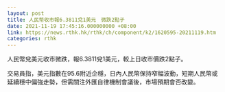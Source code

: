 ```yaml
---
layout: post
title: 人民幣收市報6.3811兌1美元　微跌2點子
date: 2021-11-19 17:45:16.000000000 +08:00
link: https://news.rthk.hk/rthk/ch/component/k2/1620595-20211119.htm
categories: rthk
---
```


人民幣兌美元收市微跌，報6.3811兌1美元，較上日收市價跌2點子。

交易員指，美元指數在95.6附近企穩，日內人民幣保持窄幅波動，短期人民幣或延續穩中偏強走勢，但需關注外匯自律機制會議後，市場預期會否改變。
